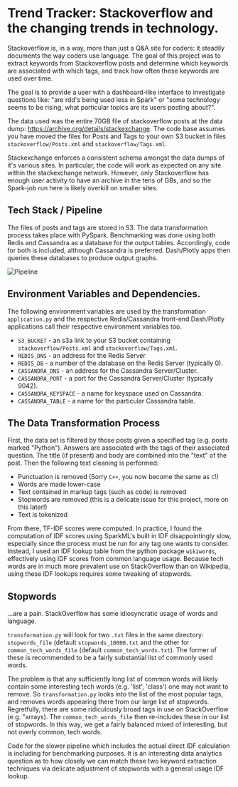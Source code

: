 # Trend Tracker: Stackoverflow and the changing trends in technology. 

Stackoverflow is, in a way, more than just a Q&A site for coders: it steadily documents the way coders use language.
The goal of this project was to extract keywords from Stackoverflow posts and determine which keywords are associated with which tags, and track how often these keywords are used over time. 

The goal is to provide a user with a dashboard-like interface to investigate questions like: "are rdd's being used less in Spark" or "some technology seems to be rising, what particular topics are its users posting about?".

The data used was the entire 70GB file of stackoverflow posts at the data dump: https://archive.org/details/stackexchange. The code base assumes you have moved the files for Posts and Tags to your own S3 bucket in files `stackoverflow/Posts.xml` and `stackoverflow/Tags.xml`. 

Stackexchange enforces a consistent schema amongst the data dumps of it's various sites. In particular, the code will work as expected on any site within the stackexchange network. However, only Stackoverflow has enough user activity to have an archive in the tens of GBs, and so the Spark-job run here is likely overkill on smaller sites. 

## Tech Stack / Pipeline

The files of posts and tags are stored in S3. The data transformation process takes place with PySpark. Benchmarking was done using both Redis and Cassandra as a database for the output tables. Accordingly, code for both is included, although Cassandra is preferred. Dash/Plotly apps then queries these databases to produce output graphs. 


![Pipeline](https://i.imgur.com/dlZ2823.png)

## Environment Variables and Dependencies. 

The following environment variables are used by the transformation `application.py` and the respective Redis/Cassandra front-end Dash/Plotly applications call their respective environment variables too. 

* `S3_BUCKET` - an s3a link to your S3 bucket containing `stackoverflow/Posts.xml` and `stackoverflow/Tags.xml`.  
* `REDIS_DNS` - an address for the Redis Server
* `REDIS_DB` - a number of the database on the Redis Server (typically 0).
* `CASSANDRA_DNS` - an address for the Cassandra Server/Cluster. 
* `CASSANDRA_PORT` - a port for the Cassandra Server/Cluster (typically 9042).
* `CASSANDRA_KEYSPACE` - a name for keyspace used on Cassandra. 
* `CASSANDRA_TABLE` - a name for the particular Cassandra table. 

## The Data Transformation Process

First, the data set is filtered by those posts given a specified tag (e.g. posts marked "Python"). Answers are associated with the tags of their associated question. The title (if present) and body are combined into the "text" of the post. Then the following text cleaning is performed:

* Punctuation is removed (Sorry `C++`, you now become the same as `C`!)
* Words are made lower-case
* Text contained in markup tags (such as code) is removed
* Stopwords are removed (this is a delicate issue for this project, more on this later!)
* Text is tokenized

From there, TF-IDF scores were computed. In practice, I found the computation of IDF scores using SparkML's built in IDF disappointingly slow, especially since the process must be run for any tag one wants to consider. Instead, I used an IDF lookup table from the python package `wikiwords`, effectively using IDF scores from common language usage. Because tech words are in much more prevalent use on StackOverflow than on Wikipedia, using these IDF lookups requires some tweaking of stopwords. 

## Stopwords

...are a pain. StackOverflow has some idiosyncratic usage of words and language. 

`transformation.py` will look for two `.txt` files in the same directory: `stopwords_file` (default `stopwords_10000.txt` and the other for `common_tech_words_file` (default `common_tech_words.txt`). The former of these is recommended to be a fairly substantial list of commonly used words. 

The problem is that any sufficiently long list of common words will likely contain some interesting tech words (e.g. 'list', 'class') one may not want to remove. So `transformation.py` looks into the list of the most popular tags, and removes words appearing there from our large list of stopwords. Regretfully, there are some ridiculously broad tags in use on StackOverflow (e.g. "arrays). The `common_tech_words_file` then re-includes these in our list of stopwords. In this way, we get a fairly balanced mixed of interesting, but not overly common, tech words.

Code for the slower pipeline which includes the actual direct IDF calculation is including for benchmarking purposes. It is an interesting data analytics question as to how closely we can match these two keyword extraction techniques via delicate adjustment of stopwords with a general usage IDF lookup. 





 
